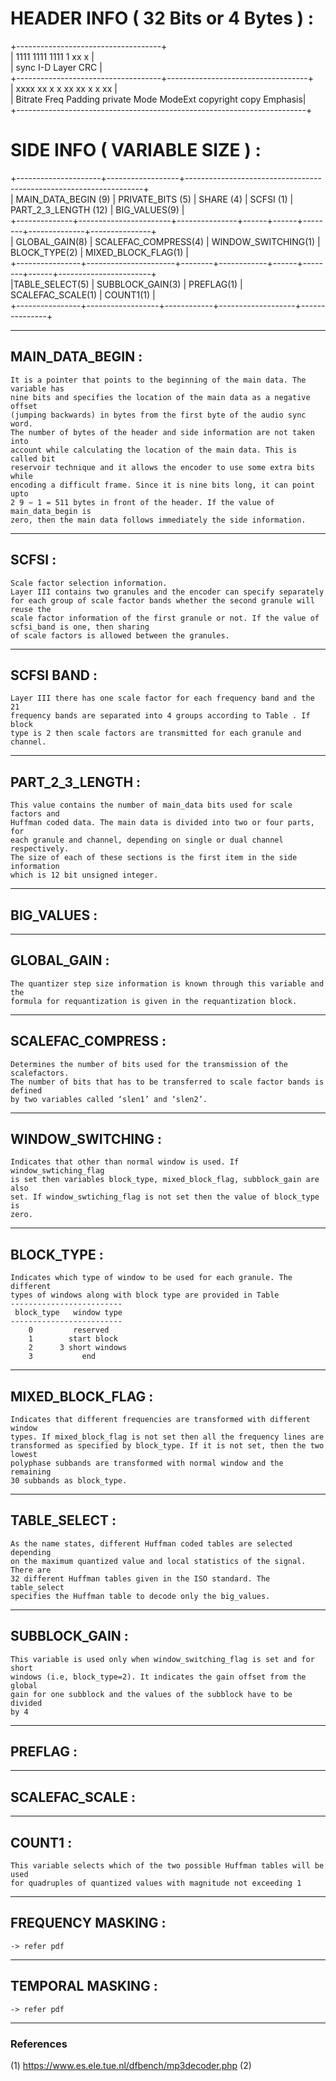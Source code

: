 # HEADER INFO ( 32 Bits or 4 Bytes ) :

+------------------------------------+  
|	1111 1111 1111   1     xx    x   |  
|        sync       I-D   Layer CRC  |  
+------------------------------------+-----------------------------------+  
|	  xxxx     xx      x        x      xx   xx      x        x      xx   |  
|  Bitrate  Freq  Padding  private  Mode ModeExt copyright  copy Emphasis|  
+------------------------------------------------------------------------+  

# SIDE INFO ( VARIABLE SIZE ) :

+---------------------+------------------+-------------------------------------------------------------------+  
| MAIN_DATA_BEGIN (9) | PRIVATE_BITS (5) | SHARE (4)   |  SCFSI (1)  |  PART_2_3_LENGTH (12) | BIG_VALUES(9) |  
+--------------+-----------------------+---------------+------+------+--------+--------------+---------------+  
| GLOBAL_GAIN(8) | SCALEFAC_COMPRESS(4) | WINDOW_SWITCHING(1) |  BLOCK_TYPE(2)  |    MIXED_BLOCK_FLAG(1)     |  
+----------------+----------------------+--------+------------+------+--------+------+-----------------------+  
|TABLE_SELECT(5) | SUBBLOCK_GAIN(3) | PREFLAG(1) | SCALEFAC_SCALE(1) |   COUNT1(1)   |  
+----------------+------------------+------------+-------------------+---------------+  


-----------------------------------------------------------------------------------
## MAIN_DATA_BEGIN :

    It is a pointer that points to the beginning of the main data. The variable has
    nine bits and specifies the location of the main data as a negative offset
    (jumping backwards) in bytes from the first byte of the audio sync word.
    The number of bytes of the header and side information are not taken into
    account while calculating the location of the main data. This is called bit
    reservoir technique and it allows the encoder to use some extra bits while
    encoding a difficult frame. Since it is nine bits long, it can point upto
    2 9 − 1 = 511 bytes in front of the header. If the value of main_data_begin is
    zero, then the main data follows immediately the side information.
-----------------------------------------------------------------------------------
## SCFSI :

    Scale factor selection information.
    Layer III contains two granules and the encoder can specify separately for each group of scale factor bands whether the second granule will reuse the
    scale factor information of the first granule or not. If the value of scfsi_band is one, then sharing
    of scale factors is allowed between the granules.

-----------------------------------------------------------------------------------
## SCFSI BAND :

    Layer III there has one scale factor for each frequency band and the 21
    frequency bands are separated into 4 groups according to Table . If block
    type is 2 then scale factors are transmitted for each granule and channel.

-----------------------------------------------------------------------------------
## PART_2_3_LENGTH :

    This value contains the number of main_data bits used for scale factors and
    Huffman coded data. The main data is divided into two or four parts, for
    each granule and channel, depending on single or dual channel respectively.
    The size of each of these sections is the first item in the side information
    which is 12 bit unsigned integer.

-----------------------------------------------------------------------------------
## BIG_VALUES :

-----------------------------------------------------------------------------------
## GLOBAL_GAIN :
    The quantizer step size information is known through this variable and the
    formula for requantization is given in the requantization block.

-----------------------------------------------------------------------------------
## SCALEFAC_COMPRESS :
    Determines the number of bits used for the transmission of the scalefactors.
    The number of bits that has to be transferred to scale factor bands is defined
    by two variables called ‘slen1’ and ‘slen2’.

-----------------------------------------------------------------------------------
## WINDOW_SWITCHING :

    Indicates that other than normal window is used. If window_swtiching_flag
    is set then variables block_type, mixed_block_flag, subblock_gain are also
    set. If window_swtiching_flag is not set then the value of block_type is
    zero.

----------------------------------------------------------------------------------
## BLOCK_TYPE :

    Indicates which type of window to be used for each granule. The different
    types of windows along with block type are provided in Table
    -------------------------
     block_type   window type
    -------------------------
        0         reserved
        1        start block
        2      3 short windows
        3           end

----------------------------------------------------------------------------------
## MIXED_BLOCK_FLAG :

    Indicates that different frequencies are transformed with different window
    types. If mixed_block_flag is not set then all the frequency lines are
    transformed as specified by block_type. If it is not set, then the two lowest
    polyphase subbands are transformed with normal window and the remaining
    30 subbands as block_type.

----------------------------------------------------------------------------------
## TABLE_SELECT :

    As the name states, different Huffman coded tables are selected depending
    on the maximum quantized value and local statistics of the signal. There are
    32 different Huffman tables given in the ISO standard. The table_select
    specifies the Huffman table to decode only the big_values.

----------------------------------------------------------------------------------
## SUBBLOCK_GAIN :

    This variable is used only when window_switching_flag is set and for short
    windows (i.e, block_type=2). It indicates the gain offset from the global
    gain for one subblock and the values of the subblock have to be divided
    by 4

----------------------------------------------------------------------------------
## PREFLAG :

----------------------------------------------------------------------------------
## SCALEFAC_SCALE :

----------------------------------------------------------------------------------
## COUNT1 :

    This variable selects which of the two possible Huffman tables will be used
    for quadruples of quantized values with magnitude not exceeding 1

----------------------------------------------------------------------------------

## FREQUENCY MASKING :
    -> refer pdf

-----------------------------------------------------------------------------------
## TEMPORAL MASKING :
    -> refer pdf

-----------------------------------------------------------------------------------

### References
(1) https://www.es.ele.tue.nl/dfbench/mp3decoder.php
(2)
